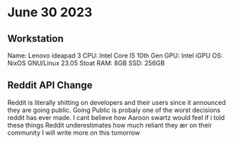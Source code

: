 # June 30 2023

## Workstation

Name: Lenovo ideapad 3
CPU: Intel Core I5 10th Gen
GPU: Intel iGPU
OS: NixOS GNU/Linux 23.05 Stoat
RAM: 8GB
SSD: 256GB

## Reddit API Change

Reddit is literally shitting on developers and their users since it announced they are going public.
Going Public is probaly one of the worst decisions reddit has ever made. I cant believe how Aaroon swartz would feel if i told these things
Reddit underestimates how much reliant they ær on their community
I will write more on this tomorrow